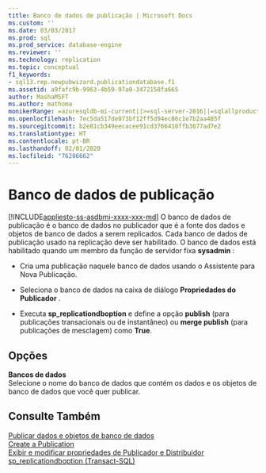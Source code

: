```yaml
---
title: Banco de dados de publicação | Microsoft Docs
ms.custom: ''
ms.date: 03/03/2017
ms.prod: sql
ms.prod_service: database-engine
ms.reviewer: ''
ms.technology: replication
ms.topic: conceptual
f1_keywords:
- sql13.rep.newpubwizard.publicationdatabase.f1
ms.assetid: a9fafc9b-9963-4b59-97a0-3472158fa665
author: MashaMSFT
ms.author: mathoma
monikerRange: =azuresqldb-mi-current||>=sql-server-2016||=sqlallproducts-allversions
ms.openlocfilehash: 7ec5da517de073bf12ff5d94ec86c1e7b2aa485f
ms.sourcegitcommit: b2e81cb349eecacee91cd3766410ffb3677ad7e2
ms.translationtype: HT
ms.contentlocale: pt-BR
ms.lasthandoff: 02/01/2020
ms.locfileid: "76286662"
---
```

# <a name="publication-database"></a>Banco de dados de publicação
[!INCLUDE[appliesto-ss-asdbmi-xxxx-xxx-md](../../includes/appliesto-ss-asdbmi-xxxx-xxx-md.md)]
  O banco de dados de publicação é o banco de dados no publicador que é a fonte dos dados e objetos de banco de dados a serem replicados. Cada banco de dados de publicação usado na replicação deve ser habilitado. O banco de dados está habilitado quando um membro da função de servidor fixa **sysadmin** :  
  
-   Cria uma publicação naquele banco de dados usando o Assistente para Nova Publicação.  
  
-   Seleciona o banco de dados na caixa de diálogo **Propriedades do Publicador** .  
  
-   Executa **sp_replicationdboption** e define a opção **publish** (para publicações transacionais ou de instantâneo) ou **merge publish** (para publicações de mesclagem) como **True**.  
  
## <a name="options"></a>Opções  
 **Bancos de dados**  
 Selecione o nome do banco de dados que contém os dados e os objetos de banco de dados que você quer publicar.  
  
## <a name="see-also"></a>Consulte Também  
 [Publicar dados e objetos de banco de dados](../../relational-databases/replication/publish/publish-data-and-database-objects.md)   
 [Create a Publication](../../relational-databases/replication/publish/create-a-publication.md)   
 [Exibir e modificar propriedades de Publicador e Distribuidor](../../relational-databases/replication/view-and-modify-distributor-and-publisher-properties.md)   
 [sp_replicationdboption &#40;Transact-SQL&#41;](../../relational-databases/system-stored-procedures/sp-replicationdboption-transact-sql.md)  
  
  
